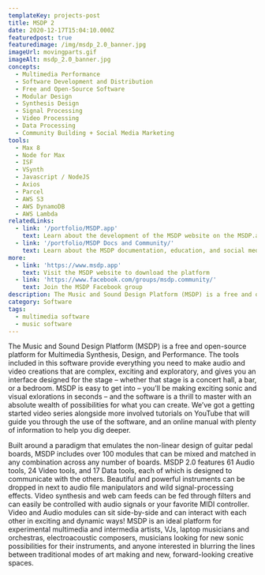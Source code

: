 ```yaml
---
templateKey: projects-post
title: MSDP 2
date: 2020-12-17T15:04:10.000Z
featuredpost: true
featuredimage: /img/msdp_2.0_banner.jpg
imageUrl: movingparts.gif
imageAlt: msdp_2.0_banner.jpg
concepts:
  - Multimedia Performance
  - Software Development and Distribution
  - Free and Open-Source Software
  - Modular Design
  - Synthesis Design
  - Signal Processing
  - Video Processing
  - Data Processing
  - Community Building + Social Media Marketing
tools:
  - Max 8
  - Node for Max
  - ISF
  - VSynth
  - Javascript / NodeJS
  - Axios
  - Parcel
  - AWS S3
  - AWS DynamoDB
  - AWS Lambda
relatedLinks:
  - link: '/portfolio/MSDP.app'
    text: Learn about the development of the MSDP website on the MSDP.app page
  - link: '/portfolio/MSDP Docs and Community/'
    text: Learn about the MSDP documentation, education, and social media campaigns
more:
  - link: 'https://www.msdp.app'
    text: Visit the MSDP website to download the platform
  - link: 'https://www.facebook.com/groups/msdp.community/'
    text: Join the MSDP Facebook group
description: The Music and Sound Design Platform (MSDP) is a free and open-source platform for Multimedia Synthesis, Design, and Performance.
category: Software
tags:
  - multimedia software
  - music software
---
```

The Music and Sound Design Platform (MSDP) is a free and open-source platform for Multimedia Synthesis, Design, and Performance. The tools included in this software provide everything you need to make audio and video creations that are complex, exciting and exploratory, and gives you an interface designed for the stage – whether that stage is a concert hall, a bar, or a bedroom. MSDP is easy to get into – you’ll be making exciting sonic and visual exlorations in seconds – and the software is a thrill to master with an absolute wealth of possibilities for what you can create. We’ve got a getting started video series alongside more involved tutorials on YouTube that will guide you through the use of the software, and an online manual with plenty of information to help you dig deeper.  

Built around a paradigm that emulates the non-linear design of guitar pedal boards, MSDP includes over 100 modules that can be mixed and matched in any combination across any number of boards. MSDP 2.0 features 61 Audio tools, 24 Video tools, and 17 Data tools, each of which is designed to communicate with the others. Beautiful and powerful instruments can be dropped in next to audio file manipulators and wild signal-processing effects. Video synthesis and web cam feeds can be fed through filters and can easily be controlled with audio signals or your favorite MIDI controller. Video and Audio modules can sit side-by-side and can interact with each other in exciting and dynamic ways! MSDP is an ideal platform for experimental multimedia and intermedia artists, VJs, laptop musicians and orchestras, electroacoustic composers, musicians looking for new sonic possibilities for their instruments, and anyone interested in blurring the lines between traditional modes of art making and new, forward-looking creative spaces.  
